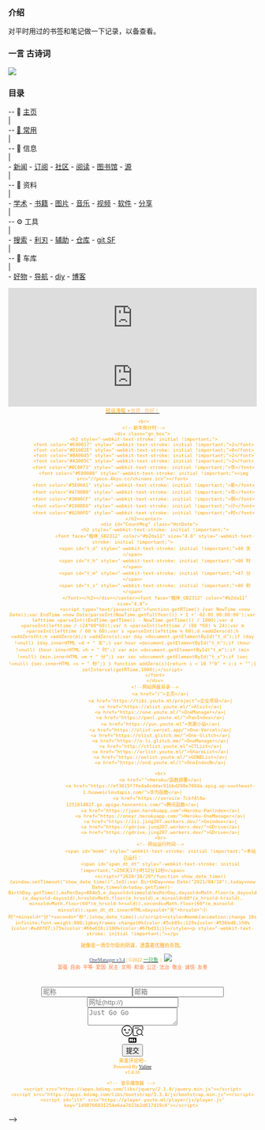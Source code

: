 ### 介绍

对平时用过的书签和笔记做一下记录，以备查看。

<!-- (考虑到`学习`模块属于文档类，故迁移到`notion`中.) -->

<!-- 现在主要使用 Notion，故这里只做基本维护。（2021.3.30） -->

### 一言 古诗词

<div align=left><img src="https://v1.jinrishici.com/all.svg?font-size=20&spacing=4"/></div>

<!-- ![今日诗词](https://v2.jinrishici.com/one.svg) -->

<!-- <img alt="今日诗词" src="https://v2.jinrishici.com/one.svg?font-size=24&spacing=4" style="max-width:100%; display: block; margin: 0 auto;"> -->

### 目录
-- 📑 [主页](/)  
|  
-- [🚩 常用](/site.md)  
|  
-- 📃 信息  
|  
    - [新闻](/信息/news.md)
    - [订阅](/信息/订阅.md)
    - [社区](信息/community.md)
    - [阅读](信息/阅读.md)
    - [图书馆](信息/图书馆.md)
    - [源](信息/源.md)  
|  
-- 📁 资料  
|  
    - [学术](/zy/xs.md)
    - [书籍](/zy/books.md)
    - [图片](/zy/图片.md)
    - [音乐](/zy/音乐.md)
    - [视频](/zy/视频.md)
    - [软件](/zy/软件.md)
    - [分享](/zy/share.md)  
|  
-- ⚙️ 工具  
|  
    - [搜索](/tools/s&d.md)
    - [利刃](tools/利刃.md)
    - [辅助](tools/辅助.md)
    - [仓库](/tools/仓库.md)
    - [git SF](/tools/a2.md)  
|  
-- 🧱 车库  
|  
    - [好物](/tools/好物.md)
    - [导航](/tools/导航.md)
    - [diy](/tools/diy.md)
    - [博客](/车库/博客.md)


<iframe frameborder="0" src="https://scdn.ltyuanfang.cn/shizhong.html" width="100%" height="120px" scrolling="no"></iframe>


<center>
        <iframe frameborder="0" src="https://scdn.ltyuanfang.cn/shizhong.html" width="100%" height="120px" scrolling="no">
        </iframe>
        <a href="https://music.youte.ml">
        <font face="楷体_GB2312" color="#ffa200" size="1.0">轻谈浅唱 
        <font color="#fcbe72" size="1.5">✦世界 · 你好！</font> </font></a><font face="楷体_GB2312" color="#ffa200" size="1.0"> 
            
            <br>
            <!--新年倒计时-->
            <div class="gn_box"> 
            <h2 style="-webkit-text-stroke: initial !important;">
            <font color="#E80017" style="-webkit-text-stroke: initial !important;">2</font>
            <font color="#D1002E" style="-webkit-text-stroke: initial !important;">0</font>
            <font color="#BA0045" style="-webkit-text-stroke: initial !important;">2</font>
            <font color="#A3005C" style="-webkit-text-stroke: initial !important;">2</font>
            <font color="#8C0073" style="-webkit-text-stroke: initial !important;">年</font>
            <font color="#E80088" style="-webkit-text-stroke: initial !important;"><img src="//poco.4kyu.cc/chinaos.ico"></font>
            <font color="#5E00A1" style="-webkit-text-stroke: initial !important;">新</font>
            <font color="#4700B8" style="-webkit-text-stroke: initial !important;">年</font>
            <font color="#3000CF" style="-webkit-text-stroke: initial !important;">倒</font>
            <font color="#1900E6" style="-webkit-text-stroke: initial !important;">计</font>
            <font color="#0200FD" style="-webkit-text-stroke: initial !important;">时</font>
            </h2><center>
                <div id="CountMsg" class="HotDate">
                    <h2 style="-webkit-text-stroke: initial !important;">
                    <font face="楷体_GB2312" color="#b2da11" size="4.8" style="-webkit-text-stroke: initial !important;">
                    <span id="t_d" style="-webkit-text-stroke: initial !important;">40 天</span>
                    <span id="t_h" style="-webkit-text-stroke: initial !important;">06 时</span>
                    <span id="t_m" style="-webkit-text-stroke: initial !important;">47 分</span>
                    <span id="t_s" style="-webkit-text-stroke: initial !important;">46 秒</span>
                    </font></h2></div></center><font face="楷体_GB2312" color="#b2da11" size="4.8">
                    <script type="text/javascript">function getRTime() {var NowTime =new Date();var EndTime =new Date(parseInt(NowTime.getFullYear()) + 1 +'-02-01 00:00:00');var lefttime =parseInt((EndTime.getTime() - NowTime.getTime()) / 1000);var d =parseInt(lefttime / (24*60*60));var h =parseInt(lefttime / (60 *60) % 24);var m =parseInt(lefttime / 60 % 60);var s =parseInt(lefttime % 60);d =addZero(d);h =addZero(h);m =addZero(m);s =addZero(s);var day =document.getElementById("t_d");if (day !=null) {day.innerHTML =d + " 天";} var hour =document.getElementById("t_h");if (hour !=null) {hour.innerHTML =h + " 时";} var min =document.getElementById("t_m");if (min !=null) {min.innerHTML =m + " 分";} var sec =document.getElementById("t_s");if (sec !=null) {sec.innerHTML =s + " 秒";} } function addZero(i){return i < 10 ?"0" + i:i + "";} setInterval(getRTime,1000);</script>
                    </font>
                    </div>
                    <!--网站网盘目录-->
                        <a href="/">主页</a>|
                        <a href="https://tibi.youte.ml/project">企业项目</a>|
                        <a href="https://alist.youte.ml/">Alsit</a>|
                        <a href="https://one.youte.ml/">OneManager</a>|
                        <a href="https://panl.youte.ml/">PanIndex</a>|
                        <a href="https://yun.youte.ml">资源小站</a>|
                        <a href="https://olist.vercel.app/">One-Vercel</a>|
                        <a href="https://olist.glitch.me/">One-Glitch</a>|
                        <a href="https://o-li.glitch.me/">OneManager</a>|
                        <a href="http://ctlist.youte.ml">CTList</a>|
                        <a href="https://arlist.youte.ml/">ShareList</a>|
                        <a href="https://oelist.youte.ml/">GONEList</a>|
                        <a href="https://ond.youte.ml/l">OneIndexN</a>|

                        <br>
                        <a href="">Heroku/函数部署</a>|
                        <a href="https://ef3015f7fe4a4cddac91bbd298e7694a.apig.ap-southeast-1.huaweicloudapis.com/">华为函数</a>|
                        <a href="https://service-7ckf4l6w-1251814827.gz.apigw.tencentcs.com/">腾讯函数</a>|
                        <a href="https://jpan.herokuapp.com">Heroku-Panlndex</a>|
                        <a href="https://oneyr.herokuapp.com/">Heroku-OneManager</a>|
                        <a href="https://iii.jing207.workers.dev/">Goindex</a>|
                        <a href="https://gdrive.junq207.workers.dev/">GDrive</a>|
                        <a href="https://gdrive.jing207.workers.dev/">GDrive</a>|
                        <br>
                        <!--网站运行时间-->
                        <span id="momk" style="-webkit-text-stroke: initial !important;">本站已运行：
                        <span id="span_dt_dt" style="-webkit-text-stroke: initial !important;">256天17小时12分12秒</span>
                        <script>/*2020/10/20*/function show_date_time(){window.setTimeout("show_date_time()",1e3);var BirthDay=new Date("2021/04/10"),today=new Date,timeold=today.getTime()-BirthDay.getTime(),msPerDay=864e5,e_daysold=timeold/msPerDay,daysold=Math.floor(e_daysold),e_hrsold=24*(e_daysold-daysold),hrsold=Math.floor(e_hrsold),e_minsold=60*(e_hrsold-hrsold), minsold=Math.floor(60*(e_hrsold-hrsold)),seconds=Math.floor(60*(e_minsold-minsold));span_dt_dt.innerHTML=daysold+"天"+hrsold+"小时"+minsold+"分"+seconds+"秒";}show_date_time();</script><style>#momk{animation:change 10s infinite;font-weight:800;}@keyframes change{0%{color:#5cb85c;}25%{color:#556bd8;}50%{color:#e40707;}75%{color:#66e616;}100%{color:#67bd31;}}</style><p style="-webkit-text-stroke: initial !important;"></p>

<!--一言-->                         
<p id="hitokoto" style="-webkit-text-stroke: initial !important;">就像是一场华尔街的阴谋，透露着优雅的杀戮。</p>
<script>
    fetch('https://v1.hitokoto.cn')
        .then(response => response.json())
        .then(data => {
            const hitokoto = document.getElementById('hitokoto')
            hitokoto.innerText = data.hitokoto
        })
        .catch(console.error)
</script>
<!--底部内容-->  
<a href="https://github.com/qkqpttgf/OneManager-php" style="-webkit-text-stroke: initial !important;">
<font color="#41577D" size="1.0" style="-webkit-text-stroke: initial !important;">OneManager v3.4</font></a> | ©2022 
<a href="https://youte.ml" style="-webkit-text-stroke: initial !important;"><font face="楷体_GB2312" color="#259E41" size="1.5" style="-webkit-text-stroke: initial !important;">一只鱼</font></a>
<!--友盟统计-->  
                            &nbsp;|&nbsp;
<script type="text/javascript">document.write(unescape("%3Cspan id='cnzz_stat_icon_1279586967'%3E%3C/span%3E%3Cscript src='https://v1.cnzz.com/z_stat.php%3Fid%3D1279586967%26show%3Dpic1' type='text/javascript'%3E%3C/script%3E"));</script><span id="cnzz_stat_icon_1279586967" style="-webkit-text-stroke: initial !important;"><a href="https://www.cnzz.com/stat/website.php?web_id=1279586967" target="_blank" title="站长统计" style="-webkit-text-stroke: initial !important;"><img border="0" hspace="0" vspace="0" src="https://icon.cnzz.com/img/pic1.gif"></a></span><script src="https://v1.cnzz.com/z_stat.php?id=1279586967&amp;show=pic1" type="text/javascript"></script><script src="https://c.cnzz.com/core.php?web_id=1279586967&amp;show=pic1&amp;t=z" charset="utf-8" type="text/javascript"></script>
                            &nbsp;&nbsp;
<!--底部内容-->                              
<font face="楷体_GB2312" color="#FF7B38" size="0.8" style="-webkit-text-stroke: initial !important;"><br style="-webkit-text-stroke: initial !important;">富强· 自由· 平等· 爱国· 民主· 文明· 和谐· 公正· 法治· 敬业· 诚信· 友善 </font>
<span id="momk" style="color: rgb(255, 0, 0); -webkit-text-stroke: initial !important;"></span>
                            <br style="-webkit-text-stroke: initial !important;"> 
                          <br style="-webkit-text-stroke: initial !important;">
                        <br style="-webkit-text-stroke: initial !important;">
                     <br style="-webkit-text-stroke: initial !important;">
                     
<!--评论留言区-->                     
<script src="//cdn.jsdelivr.net/npm/valine/dist/Valine.min.js"></script>
<div id="vcomments" class=" v" data-class="v" style="-webkit-text-stroke: initial !important;"><div class="vpanel" style="-webkit-text-stroke: initial !important;"><div class="vwrap" style="-webkit-text-stroke: initial !important;"><p class="cancel-reply text-right" style="display: none; -webkit-text-stroke: initial !important;" title="取消回复"><svg class="vicon cancel-reply-btn" viewBox="0 0 1024 1024" version="1.1" xmlns="http://www.w3.org/2000/svg" p-id="4220" width="22" height="22"><path d="M796.454 985H227.545c-50.183 0-97.481-19.662-133.183-55.363-35.7-35.701-55.362-83-55.362-133.183V227.545c0-50.183 19.662-97.481 55.363-133.183 35.701-35.7 83-55.362 133.182-55.362h568.909c50.183 0 97.481 19.662 133.183 55.363 35.701 35.702 55.363 83 55.363 133.183v568.909c0 50.183-19.662 97.481-55.363 133.183S846.637 985 796.454 985zM227.545 91C152.254 91 91 152.254 91 227.545v568.909C91 871.746 152.254 933 227.545 933h568.909C871.746 933 933 871.746 933 796.454V227.545C933 152.254 871.746 91 796.454 91H227.545z" p-id="4221"></path><path d="M568.569 512l170.267-170.267c15.556-15.556 15.556-41.012 0-56.569s-41.012-15.556-56.569 0L512 455.431 341.733 285.165c-15.556-15.556-41.012-15.556-56.569 0s-15.556 41.012 0 56.569L455.431 512 285.165 682.267c-15.556 15.556-15.556 41.012 0 56.569 15.556 15.556 41.012 15.556 56.569 0L512 568.569l170.267 170.267c15.556 15.556 41.012 15.556 56.569 0 15.556-15.556 15.556-41.012 0-56.569L568.569 512z" p-id="4222"></path></svg></p><div class="vheader item3" style="-webkit-text-stroke: initial !important;"><input name="nick" placeholder="昵称" class="vnick vinput" type="text"><input name="mail" placeholder="邮箱" class="vmail vinput" type="email"><input name="link" placeholder="网址(http://)" class="vlink vinput" type="text"></div><div class="vedit" style="-webkit-text-stroke: initial !important;"><textarea id="veditor" class="veditor vinput" placeholder="Just Go Go"></textarea><div class="vrow" style="-webkit-text-stroke: initial !important;"><div class="vcol vcol-60 status-bar" style="-webkit-text-stroke: initial !important;"></div><div class="vcol vcol-40 vctrl text-right" style="-webkit-text-stroke: initial !important;"><span title="表情" class="vicon vemoji-btn" style="-webkit-text-stroke: initial !important;"><svg viewBox="0 0 1024 1024" version="1.1" xmlns="http://www.w3.org/2000/svg" p-id="16172" width="22" height="22"><path d="M512 1024a512 512 0 1 1 512-512 512 512 0 0 1-512 512zM512 56.888889a455.111111 455.111111 0 1 0 455.111111 455.111111 455.111111 455.111111 0 0 0-455.111111-455.111111zM312.888889 512A85.333333 85.333333 0 1 1 398.222222 426.666667 85.333333 85.333333 0 0 1 312.888889 512z" p-id="16173"></path><path d="M512 768A142.222222 142.222222 0 0 1 369.777778 625.777778a28.444444 28.444444 0 0 1 56.888889 0 85.333333 85.333333 0 0 0 170.666666 0 28.444444 28.444444 0 0 1 56.888889 0A142.222222 142.222222 0 0 1 512 768z" p-id="16174"></path><path d="M782.222222 391.964444l-113.777778 59.733334a29.013333 29.013333 0 0 1-38.684444-10.808889 28.444444 28.444444 0 0 1 10.24-38.684445l113.777778-56.888888a28.444444 28.444444 0 0 1 38.684444 10.24 28.444444 28.444444 0 0 1-10.24 36.408888z" p-id="16175"></path><path d="M640.568889 451.697778l113.777778 56.888889a27.875556 27.875556 0 0 0 38.684444-10.24 27.875556 27.875556 0 0 0-10.24-38.684445l-113.777778-56.888889a28.444444 28.444444 0 0 0-38.684444 10.808889 28.444444 28.444444 0 0 0 10.24 38.115556z" p-id="16176"></path></svg></span><span title="预览" class="vicon vpreview-btn" style="-webkit-text-stroke: initial !important;"><svg viewBox="0 0 1024 1024" version="1.1" xmlns="http://www.w3.org/2000/svg" p-id="17688" width="22" height="22"><path d="M502.390154 935.384615a29.538462 29.538462 0 1 1 0 59.076923H141.430154C79.911385 994.461538 29.538462 946.254769 29.538462 886.153846V137.846154C29.538462 77.745231 79.950769 29.538462 141.390769 29.538462h741.218462c61.44 0 111.852308 48.206769 111.852307 108.307692v300.268308a29.538462 29.538462 0 1 1-59.076923 0V137.846154c0-26.899692-23.355077-49.230769-52.775384-49.230769H141.390769c-29.420308 0-52.775385 22.331077-52.775384 49.230769v748.307692c0 26.899692 23.355077 49.230769 52.775384 49.230769h360.999385z" p-id="17689"></path><path d="M196.923077 216.615385m29.538461 0l374.153847 0q29.538462 0 29.538461 29.538461l0 0q0 29.538462-29.538461 29.538462l-374.153847 0q-29.538462 0-29.538461-29.538462l0 0q0-29.538462 29.538461-29.538461Z" p-id="17690"></path><path d="M649.846154 846.769231a216.615385 216.615385 0 1 0 0-433.230769 216.615385 216.615385 0 0 0 0 433.230769z m0 59.076923a275.692308 275.692308 0 1 1 0-551.384616 275.692308 275.692308 0 0 1 0 551.384616z" p-id="17691"></path><path d="M807.398383 829.479768m20.886847-20.886846l0 0q20.886846-20.886846 41.773692 0l125.321079 125.321079q20.886846 20.886846 0 41.773693l0 0q-20.886846 20.886846-41.773693 0l-125.321078-125.321079q-20.886846-20.886846 0-41.773693Z" p-id="17692"></path></svg></span></div></div></div><div class="vrow" style="-webkit-text-stroke: initial !important;"><div class="vcol vcol-30" style="-webkit-text-stroke: initial !important;"><a alt="Markdown is supported" href="https://guides.github.com/features/mastering-markdown/" class="vicon" target="_blank" style="-webkit-text-stroke: initial !important;"><svg class="markdown" viewBox="0 0 16 16" version="1.1" width="16" height="16" aria-hidden="true"><path fill-rule="evenodd" d="M14.85 3H1.15C.52 3 0 3.52 0 4.15v7.69C0 12.48.52 13 1.15 13h13.69c.64 0 1.15-.52 1.15-1.15v-7.7C16 3.52 15.48 3 14.85 3zM9 11H7V8L5.5 9.92 4 8v3H2V5h2l1.5 2L7 5h2v6zm2.99.5L9.5 8H11V5h2v3h1.5l-2.51 3.5z"></path></svg></a></div><div class="vcol vcol-70 text-right" style="-webkit-text-stroke: initial !important;"><button type="button" title="Cmd|Ctrl+Enter" class="vsubmit vbtn">提交</button></div></div><div class="vemojis" style="display: none; -webkit-text-stroke: initial !important;"></div><div class="vinput vpreview" style="display: none; -webkit-text-stroke: initial !important;"></div></div></div><div class="vcount" style="display: none; -webkit-text-stroke: initial !important;"><span class="vnum" style="-webkit-text-stroke: initial !important;">0</span> 评论</div><div class="vload-top text-center" style="display: none; -webkit-text-stroke: initial !important;"><i class="vspinner" style="width: 30px; height: 30px; -webkit-text-stroke: initial !important;"></i></div><div class="vcards" style="-webkit-text-stroke: initial !important;"></div><div class="vload-bottom text-center" style="display: none; -webkit-text-stroke: initial !important;"><i class="vspinner" style="width: 30px; height: 30px; -webkit-text-stroke: initial !important;"></i></div><div class="vempty" style="display: block; -webkit-text-stroke: initial !important;">来发评论吧~</div><div class="vpage txt-center" style="display: none; -webkit-text-stroke: initial !important;"><button type="button" class="vmore vbtn">加载更多...</button></div><div class="vpower txt-right" style="-webkit-text-stroke: initial !important;">Powered By <a href="https://valine.js.org" target="_blank" style="-webkit-text-stroke: initial !important;">Valine</a><br style="-webkit-text-stroke: initial !important;">v1.4.16</div></div>
<script>
    new Valine({
        el: '#vcomments',
        appId: 'j49R6l4J88bdbz0bUTLWAoGL-9Nh9j0Va',
        appKey: 'oD8Gkx6FzCiUOcCntVdV6soo'
    })
</script>
                            
    <!-- 音乐播放器 --> 
    <script src="https://apps.bdimg.com/libs/jquery/2.1.4/jquery.min.js"></script>
    <script src="https://apps.bdimg.com/libs/bootstrap/3.3.4/js/bootstrap.min.js"></script>
    <script id="ilt" src="https://player.youte.ml/player/js/player.js" key="1d98766031254e6aa7023b2d617419c0"></script> 
    
 
</span></font></center> -->